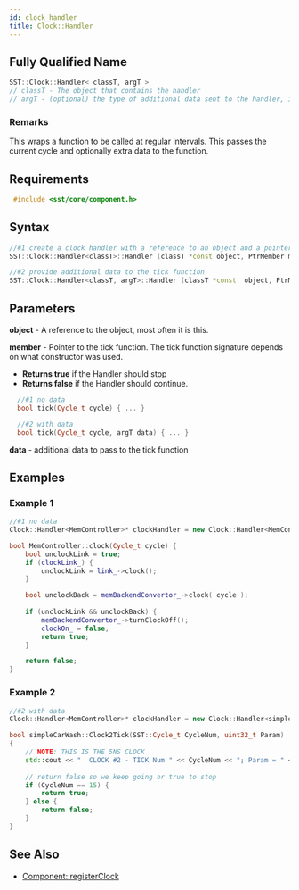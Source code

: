 ```yaml
---
id: clock_handler
title: Clock::Handler
---
```

## Fully Qualified Name
```cpp
SST::Clock::Handler< classT, argT >
// classT - The object that contains the handler
// argT - (optional) the type of additional data sent to the handler, if any 
```

### Remarks

This wraps a function to be called at regular intervals. This passes the current cycle and optionally extra data to the function.

## Requirements

```cpp
 #include <sst/core/component.h>
```

## Syntax

```cpp
//#1 create a clock handler with a reference to an object and a pointer to it a tick function
SST::Clock::Handler<classT>::Handler (classT *const object, PtrMember member)

//#2 provide additional data to the tick function
SST::Clock::Handler<classT, argT>::Handler (classT *const  object, PtrMember  member, argT  data)
```

## Parameters

**object** - A reference to the object, most often it is this.

**member** - Pointer to the tick function. The tick function signature depends on what constructor was used.
- **Returns true** if the Handler should stop 
- **Returns false** if the Handler should continue.
```cpp
  //#1 no data
  bool tick(Cycle_t cycle) { ... }

  //#2 with data
  bool tick(Cycle_t cycle, argT data) { ... }
```
**data** - additional data to pass to the tick function

## Examples

### Example 1
```cpp
//#1 no data
Clock::Handler<MemController>* clockHandler = new Clock::Handler<MemController>(this, &MemController::clock);

bool MemController::clock(Cycle_t cycle) {
    bool unclockLink = true;
    if (clockLink_) {
        unclockLink = link_->clock();
    }

    bool unclockBack = memBackendConvertor_->clock( cycle );
    
    if (unclockLink && unclockBack) {
        memBackendConvertor_->turnClockOff();
        clockOn_ = false;
        return true;
    }

    return false;
}
```
### Example 2
```cpp
//#2 with data
Clock::Handler<MemController>* clockHandler = new Clock::Handler<simpleCarWash, uint32_t>(this, &simpleCarWash::Clock2Tick, 222)

bool simpleCarWash::Clock2Tick(SST::Cycle_t CycleNum, uint32_t Param)
{
    // NOTE: THIS IS THE 5NS CLOCK 
    std::cout << "  CLOCK #2 - TICK Num " << CycleNum << "; Param = " << Param << std::endl;
    
    // return false so we keep going or true to stop
    if (CycleNum == 15) {
        return true;
    } else {
        return false;
    }
}

```

## See Also

- [Component::registerClock](cpp/component/registerClock.md)